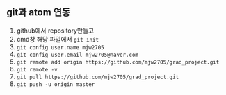## git과 atom 연동
1. github에서 repository만들고
2. cmd창 해당 파일에서 `git init`
3. `git config user.name mjw2705`
4. `git config user.email mjw2705@naver.com`
5. `git remote add origin https://github.com/mjw2705/grad_project.git`
6. `git remote -v`
7. `git pull https://github.com/mjw2705/grad_project.git`
8. `git push -u origin master`
